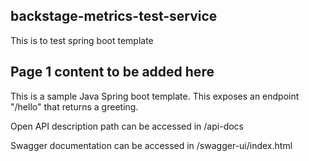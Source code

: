 ## backstage-metrics-test-service

This is to test spring boot template

## Page 1 content to be added here
This is a sample Java Spring boot template. This exposes an endpoint "/hello" that returns a greeting.

Open API description path can be accessed in <host>/api-docs

Swagger documentation can be accessed in <host>/swagger-ui/index.html

